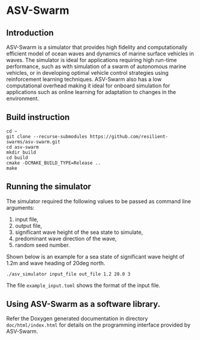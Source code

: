 # ASV-Swarm

## Introduction
ASV-Swarm is a simulator that provides high fidelity and computationally
efficient model of ocean waves and dynamics of marine surface vehicles in waves.
The simulator is ideal for applications requiring high run-time performance,
such as with simulation of a swarm of autonomous marine vehicles, or in
developing optimal vehicle control strategies using reinforcement learning
techniques. ASV-Swarm also has a low computational overhead making it ideal for
onboard simulation for applications such as online learning for adaptation to
changes in the environment. 

## Build instruction
``` 
cd ~
git clone --recurse-submodules https://github.com/resilient-swarms/asv-swarm.git
cd asv-swarm
mkdir build
cd build
cmake -DCMAKE_BUILD_TYPE=Release ..
make 
```

## Running the simulator
The simulator required the following values to be passed as command line arguments:
1. input file, 
2. output file,
3. significant wave height of the sea state to simulate, 
4. predominant wave direction of the wave,
5. random seed number.

Shown below is an example for a sea state of significant wave height of 1.2m and wave heading of 20deg north. 

```
./asv_simulator input_file out_file 1.2 20.0 3
```

The file `example_input.toml` shows the format of the input file. 

## Using ASV-Swarm as a software library. 

Refer the Doxygen generated documentation in directory `doc/html/index.html` for details on the 
programming interface provided by ASV-Swarm.